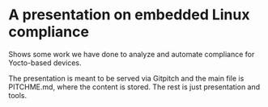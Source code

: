 # A presentation on embedded Linux compliance

Shows some work we have done to analyze and automate compliance for Yocto-based devices.

The presentation is meant to be served via Gitpitch and the main file is PITCHME.md, where the content is stored. The rest is just presentation and tools.
